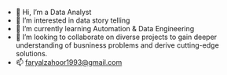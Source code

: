 - 👋 Hi, I’m a Data Analyst
- 👀 I’m interested in data story telling
- 🌱 I’m currently learning Automation & Data Engineering
- 💞️ I’m looking to collaborate on diverse projects to gain deeper understanding of busniness problems and derive cutting-edge solutions.
- 📫 faryalzahoor1993@gmail.com
